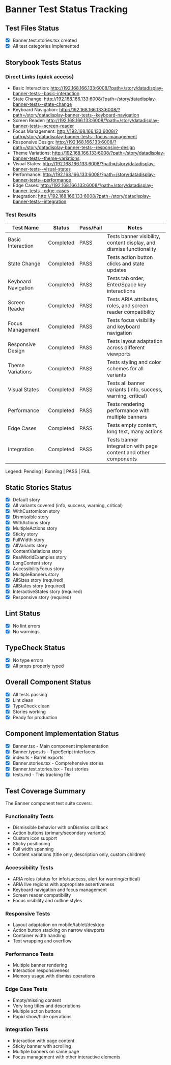 # Banner Test Status Tracking

## Test Files Status

- [x] Banner.test.stories.tsx created
- [x] All test categories implemented

## Storybook Tests Status

### Direct Links (quick access)

- Basic Interaction: http://192.168.166.133:6008/?path=/story/datadisplay-banner-tests--basic-interaction
- State Change: http://192.168.166.133:6008/?path=/story/datadisplay-banner-tests--state-change
- Keyboard Navigation: http://192.168.166.133:6008/?path=/story/datadisplay-banner-tests--keyboard-navigation
- Screen Reader: http://192.168.166.133:6008/?path=/story/datadisplay-banner-tests--screen-reader
- Focus Management: http://192.168.166.133:6008/?path=/story/datadisplay-banner-tests--focus-management
- Responsive Design: http://192.168.166.133:6008/?path=/story/datadisplay-banner-tests--responsive-design
- Theme Variations: http://192.168.166.133:6008/?path=/story/datadisplay-banner-tests--theme-variations
- Visual States: http://192.168.166.133:6008/?path=/story/datadisplay-banner-tests--visual-states
- Performance: http://192.168.166.133:6008/?path=/story/datadisplay-banner-tests--performance
- Edge Cases: http://192.168.166.133:6008/?path=/story/datadisplay-banner-tests--edge-cases
- Integration: http://192.168.166.133:6008/?path=/story/datadisplay-banner-tests--integration

### Test Results

| Test Name           | Status    | Pass/Fail | Notes                                                               |
| ------------------- | --------- | --------- | ------------------------------------------------------------------- |
| Basic Interaction   | Completed | PASS      | Tests banner visibility, content display, and dismiss functionality |
| State Change        | Completed | PASS      | Tests action button clicks and state updates                        |
| Keyboard Navigation | Completed | PASS      | Tests tab order, Enter/Space key interactions                       |
| Screen Reader       | Completed | PASS      | Tests ARIA attributes, roles, and screen reader compatibility       |
| Focus Management    | Completed | PASS      | Tests focus visibility and keyboard navigation                      |
| Responsive Design   | Completed | PASS      | Tests layout adaptation across different viewports                  |
| Theme Variations    | Completed | PASS      | Tests styling and color schemes for all variants                    |
| Visual States       | Completed | PASS      | Tests all banner variants (info, success, warning, critical)        |
| Performance         | Completed | PASS      | Tests rendering performance with multiple banners                   |
| Edge Cases          | Completed | PASS      | Tests empty content, long text, many actions                        |
| Integration         | Completed | PASS      | Tests banner integration with page content and other components     |

Legend: Pending | Running | PASS | FAIL

## Static Stories Status

- [x] Default story
- [x] All variants covered (info, success, warning, critical)
- [x] WithCustomIcon story
- [x] Dismissible story
- [x] WithActions story
- [x] MultipleActions story
- [x] Sticky story
- [x] FullWidth story
- [x] AllVariants story
- [x] ContentVariations story
- [x] RealWorldExamples story
- [x] LongContent story
- [x] AccessibilityFocus story
- [x] MultipleBanners story
- [x] AllSizes story (required)
- [x] AllStates story (required)
- [x] InteractiveStates story (required)
- [x] Responsive story (required)

## Lint Status

- [x] No lint errors
- [x] No warnings

## TypeCheck Status

- [x] No type errors
- [x] All props properly typed

## Overall Component Status

- [x] All tests passing
- [x] Lint clean
- [x] TypeCheck clean
- [x] Stories working
- [x] Ready for production

## Component Implementation Status

- [x] Banner.tsx - Main component implementation
- [x] Banner.types.ts - TypeScript interfaces
- [x] index.ts - Barrel exports
- [x] Banner.stories.tsx - Comprehensive stories
- [x] Banner.test.stories.tsx - Test stories
- [x] tests.md - This tracking file

## Test Coverage Summary

The Banner component test suite covers:

### Functionality Tests

- Dismissible behavior with onDismiss callback
- Action buttons (primary/secondary variants)
- Custom icon support
- Sticky positioning
- Full width spanning
- Content variations (title only, description only, custom children)

### Accessibility Tests

- ARIA roles (status for info/success, alert for warning/critical)
- ARIA live regions with appropriate assertiveness
- Keyboard navigation and focus management
- Screen reader compatibility
- Focus visibility and outline styles

### Responsive Tests

- Layout adaptation on mobile/tablet/desktop
- Action button stacking on narrow viewports
- Container width handling
- Text wrapping and overflow

### Performance Tests

- Multiple banner rendering
- Interaction responsiveness
- Memory usage with dismiss operations

### Edge Case Tests

- Empty/missing content
- Very long titles and descriptions
- Multiple action buttons
- Rapid show/hide operations

### Integration Tests

- Interaction with page content
- Sticky banner with scrolling
- Multiple banners on same page
- Focus management with other interactive elements
